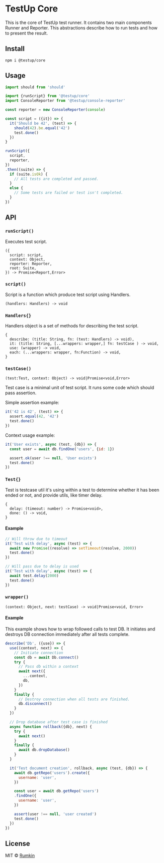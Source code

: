 # TestUp Core

This is the core of TestUp test runner. It contains two main components Runner
and Reporter. This abstractions describe how to run tests and how to present
the result.

## Install

```
npm i @testup/core
```

## Usage

```js
import should from 'should'

import {runScript} from '@testup/core'
import ConsoleReporter from '@testup/console-reporter'

const reporter = new ConsoleReporter(console)

const script = ({it}) => {
  it('Should be 42', (test) => {
    should(42).be.equal('42')
    test.done()
  })
}

runScript({
  script,
  reporter,
})
.then((suite) => {
  if (suite.isOk) {
    // All tests are completed and passed.
  }
  else {
    // Some tests are failed or test isn't completed.
  }
})
```

## API

### `runScript()`

Executes test script.

```
({
  script: script,
  context: Object,
  reporter: Reporter,
  root: Suite,
}) -> Promise<Report,Error>
```

### `script()`

Script is a function which produce test script using Handlers.
```
(handlers: Handlers) -> void
```

### `Handlers{}`

Handlers object is a set of methods for describing the test script.

```
{
  describe: (title: String, fn: (test: Handlers) -> void),
  it: (title: String, [...wrappers: wrapper,] fn: testCase ) -> void,
  use: (wrapper) -> void,
  each: (...wrappers: wrapper, fn:Function) -> void,
}
```

### `testCase()`
```
(test:Test, context: Object) -> void|Promise<void,Error>
```

Test case is a minimal unit of test script. It runs some code which should pass
assertion.

Simple assertion example:
```js
it('42 is 42', (test) => {
  assert.equal(42, '42')
  test.done()
})
```

Context usage example:
```js
it('User exists', async (test, {db}) => {
  const user = await db.findOne('users', {id: 1})

  assert.ok(user !== null, 'User exists')
  test.done()
})
```

### `Test{}`

Test is testcase util it's using within a test to determine whether it has been
ended or not, and provide utils, like timer delay.

```
{
  delay: (timeout: number) -> Promise<void>,
  done: () -> void,
}
```

#### Example

```js
// Will throw due to timeout
it('Test with delay', async (test) => {
  await new Promise((resolve) => setTimeout(resolve, 2000))
  test.done()
})

// Will pass due to delay is used
it('Test with delay', async (test) => {
  await test.delay(2000)
  test.done()
})
```

### `wrapper()`

```
(context: Object, next: testCase) -> void|Promise<void, Error>
```

#### Example

This example shows how to wrap followed calls to test DB. It initiates and
destroys DB connection immediately after all tests complete.

```js
describe('Db', ({use}) => {
  use((context, next) => {
    // Initiate connection
    const db = await Db.connect()
    try {
      // Pass db within a context
      await next({
        ...context,
        db,
      })
    }
    finally {
      // Destroy connection when all tests are finished.
      db.disconnect()
    }
  })

  // Drop database after test case is finished
  async function rollback({db}, next) {
    try {
      await next()
    }
    finally {
      await db.dropDatabase()
    }
  }

  it('Test document creation', rollback, async (test, {db}) => {
    await db.getRepo('users').create({
      username: 'user',
    })

    const user = await db.getRepo('users')
    .findOne({
      username: 'user',
    })

    assert(user !== null, 'user created')
    test.done()
  })
})
```

## License

MIT © [Rumkin](https://rumk.in)
